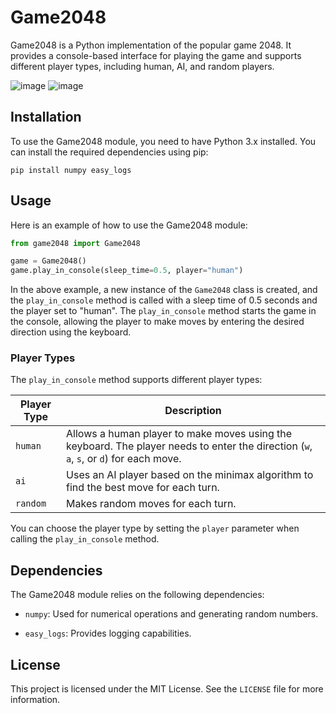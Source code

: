 # Game2048

Game2048 is a Python implementation of the popular game 2048. It provides a console-based interface for playing the game and supports different player types, including human, AI, and random players.

![image](https://github.com/michalskibinski109/2048/assets/77834536/445e0166-2bdb-4237-914e-5d5320566535)
![image](https://github.com/michalskibinski109/2048/assets/77834536/70ccd4b8-6825-4fca-85dc-6bdba6f9b7af)


## Installation

To use the Game2048 module, you need to have Python 3.x installed. You can install the required dependencies using pip:

```shell
pip install numpy easy_logs
```

## Usage

Here is an example of how to use the Game2048 module:

```python
from game2048 import Game2048

game = Game2048()
game.play_in_console(sleep_time=0.5, player="human")
```

In the above example, a new instance of the `Game2048` class is created, and the `play_in_console` method is called with a sleep time of 0.5 seconds and the player set to "human". The `play_in_console` method starts the game in the console, allowing the player to make moves by entering the desired direction using the keyboard.

### Player Types

The `play_in_console` method supports different player types:


| Player Type | Description                                                                                                                            |
| ----------- | -------------------------------------------------------------------------------------------------------------------------------------- |
| `human`     | Allows a human player to make moves using the keyboard. The player needs to enter the direction (`w`, `a`, `s`, or `d`) for each move. |
| `ai`        | Uses an AI player based on the minimax algorithm to find the best move for each turn.                                                  |
| `random`    | Makes random moves for each turn.                                                                                                      |

You can choose the player type by setting the `player` parameter when calling the `play_in_console` method.

## Dependencies

The Game2048 module relies on the following dependencies:

- `numpy`: Used for numerical operations and generating random numbers.

- `easy_logs`: Provides logging capabilities.

## License

This project is licensed under the MIT License. See the `LICENSE` file for more information.
